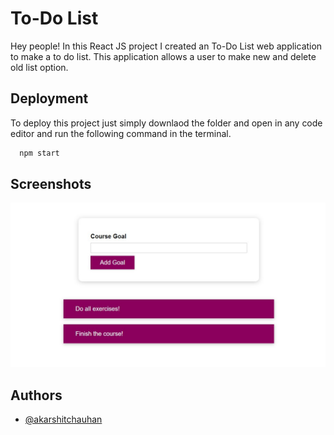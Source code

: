 
# To-Do List

Hey people! In this React JS project I created an To-Do List web 
application to make a to do list. This application allows a user
to make new and delete old list option.


## Deployment

To deploy this project just simply downlaod the folder and open in
any code editor and run the following command in the terminal.

```bash
  npm start
```
## Screenshots

![App Screenshot](https://github.com/akarshitchauhan/ToDo-List/blob/main/Screenshots/Screenshot%202023-01-08%20132739.jpg?raw=true)

## Authors

- [@akarshitchauhan](https://github.com/akarshitchauhan)

